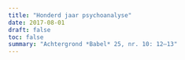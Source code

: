 ```yaml
---
title: "Honderd jaar psychoanalyse"
date: 2017-08-01
draft: false
toc: false
summary: "Achtergrond *Babel* 25, nr. 10: 12–13"
---
```


